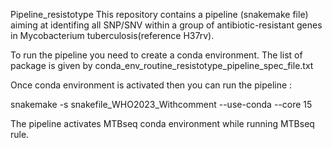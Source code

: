 Pipeline_resistotype
This repository contains a pipeline (snakemake file) aiming at identifing
all SNP/SNV within a group of antibiotic-resistant genes in Mycobacterium tuberculosis(reference H37rv).

To run the pipeline you need to create a conda environment. The list of package is given by conda_env_routine_resistotype_pipeline_spec_file.txt

Once conda environment is activated then you can run the pipeline :

snakemake -s snakefile_WHO2023_Withcomment --use-conda --core 15

The pipeline activates MTBseq conda environment while running MTBseq rule. 


